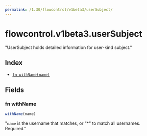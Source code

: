 ```yaml
---
permalink: /1.30/flowcontrol/v1beta3/userSubject/
---
```


# flowcontrol.v1beta3.userSubject

"UserSubject holds detailed information for user-kind subject."

## Index

* [`fn withName(name)`](#fn-withname)

## Fields

### fn withName

```ts
withName(name)
```

"`name` is the username that matches, or \"*\" to match all usernames. Required."